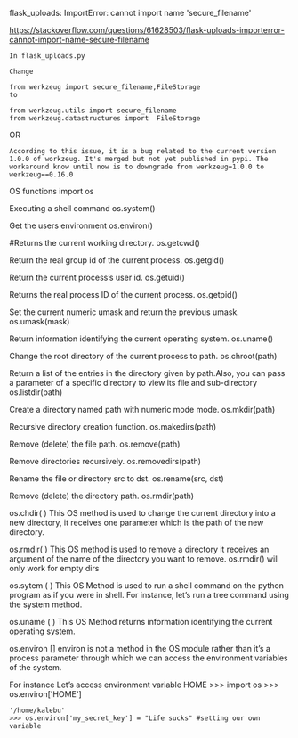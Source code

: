 flask_uploads: ImportError: cannot import name 'secure_filename'

https://stackoverflow.com/questions/61628503/flask-uploads-importerror-cannot-import-name-secure-filename

    In flask_uploads.py

    Change

    from werkzeug import secure_filename,FileStorage
    to

    from werkzeug.utils import secure_filename
    from werkzeug.datastructures import  FileStorage

OR 

    According to this issue, it is a bug related to the current version
    1.0.0 of workzeug. It's merged but not yet published in pypi. The
    workaround know until now is to downgrade from werkzeug=1.0.0 to
    werkzeug==0.16.0

<!-- --------------------------------------------------------------- -->

OS functions
import os

Executing a shell command
os.system()    

Get the users environment 
os.environ()   

#Returns the current working directory.
os.getcwd()   

Return the real group id of the current process.
os.getgid()       

Return the current process’s user id.
os.getuid()    

Returns the real process ID of the current process.
os.getpid()     

Set the current numeric umask and return the previous umask.
os.umask(mask)   

Return information identifying the current operating system.
os.uname()     

Change the root directory of the current process to path.
os.chroot(path)   

Return a list of the entries in the directory given by path.Also, you can pass a parameter of a specific directory to view its file and sub-directory
os.listdir(path) 

Create a directory named path with numeric mode mode.
os.mkdir(path)    

Recursive directory creation function.
os.makedirs(path)  

Remove (delete) the file path.
os.remove(path)    

Remove directories recursively.
os.removedirs(path) 

Rename the file or directory src to dst.
os.rename(src, dst)  

Remove (delete) the directory path.
os.rmdir(path) 


os.chdir( )
This OS method is used to change the current directory into a new directory, it receives one parameter which is the path of the new directory.



os.rmdir( )
This OS method is used to remove a directory it receives an argument of the name of the directory you want to remove. os.rmdir() will only work for empty dirs

os.sytem ( )
This OS Method is used to run a shell command on the python program as if you were in shell. For instance, let’s run a tree command using the system method.

os.uname ( )
This OS Method returns information identifying the current operating system.




os.environ []
environ is not a method in the OS module rather than it’s a process parameter through which we can access the environment variables of the system.

For instance Let’s access environment variable HOME
    >>> import os
    >>> os.environ['HOME']
    
    '/home/kalebu'
    >>> os.environ['my_secret_key'] = "Life sucks" #setting our own variable